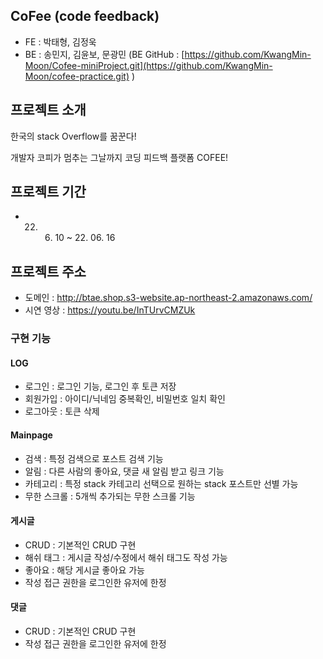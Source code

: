 ## CoFee (code feedback)


* FE : 박태형, 김정욱
* BE : 송민지, 김윤보, 문광민  (BE GitHub : [https://github.com/KwangMin-Moon/Cofee-miniProject.git](https://github.com/KwangMin-Moon/cofee-practice.git) )

## 프로젝트 소개
한국의 stack Overflow를 꿈꾼다! 

개발자 코피가 멈추는 그날까지
코딩 피드백 플랫폼 COFEE!

## 프로젝트 기간
* 22. 06. 10 ~ 22. 06. 16 

## 프로젝트 주소 
* 도메인 : http://btae.shop.s3-website.ap-northeast-2.amazonaws.com/
* 시연 영상 : https://youtu.be/InTUrvCMZUk

### 구현 기능

#### LOG
* 로그인 : 로그인 기능, 로그인 후 토큰 저장
* 회원가입 : 아이디/닉네임 중복확인, 비밀번호 일치 확인
* 로그아웃 : 토큰 삭제

#### Mainpage
* 검색 : 특정 검색으로 포스트 검색 기능 
* 알림 : 다른 사람의 좋아요, 댓글 새 알림 받고 링크 기능
* 카테고리 : 특정 stack 카테고리 선택으로 원하는 stack 포스트만 선별 가능
* 무한 스크롤 : 5개씩 추가되는 무한 스크롤 기능

#### 게시글
* CRUD : 기본적인 CRUD 구현 
* 해쉬 태그 : 게시글 작성/수정에서 해쉬 태그도 작성 가능
* 좋아요 : 해당 게시글 좋아요 가능
* 작성 접근 권한을 로그인한 유저에 한정

#### 댓글
* CRUD : 기본적인 CRUD 구현
* 작성 접근 권한을 로그인한 유저에 한정


